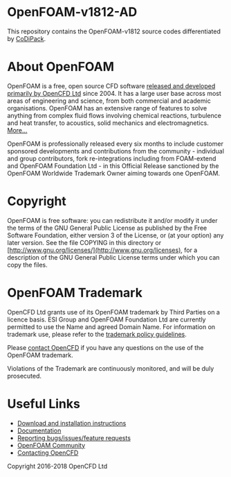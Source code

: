 OpenFOAM-v1812-AD
=================

This repository contains the OpenFOAM-v1812 source codes differentiated by [CoDiPack](https://github.com/scicompkl/codipack).

# About OpenFOAM
OpenFOAM is a free, open source CFD software [released and developed primarily by OpenCFD Ltd](http://www.openfoam.com) since 2004. It has a large user base across most areas of engineering and science, from both commercial and academic organisations. OpenFOAM has an extensive range of features to solve anything from complex fluid flows involving chemical reactions, turbulence and heat transfer, to acoustics, solid mechanics and electromagnetics.  [More...](http://www.openfoam.com/documentation)


OpenFOAM is professionally released every six months to include customer sponsored developments and contributions from the community - individual and group contributors, fork re-integrations including from FOAM-extend and OpenFOAM Foundation Ltd - in this Official Release sanctioned by the OpenFOAM Worldwide Trademark Owner aiming towards one OpenFOAM.


# Copyright
OpenFOAM is free software: you can redistribute it and/or modify it under the terms of the GNU General Public License as published by the Free Software Foundation, either version 3 of the License, or (at your option) any later version.  See the file COPYING in this directory or [http://www.gnu.org/licenses/](http://www.gnu.org/licenses), for a description of the GNU General Public License terms under which you can copy the files.


# OpenFOAM Trademark
OpenCFD Ltd grants use of its OpenFOAM trademark by Third Parties on a licence basis. ESI Group and OpenFOAM Foundation Ltd are currently permitted to use the Name and agreed Domain Name. For information on trademark use, please refer to the [trademark policy guidelines](http://www.openfoam.com/legal/trademark-policy.php).

Please [contact OpenCFD](http://www.openfoam.com/contact) if you have any questions on the use of the OpenFOAM trademark.

Violations of the Trademark are continuously monitored, and will be duly prosecuted.


# Useful Links
- [Download and installation instructions](http://www.openfoam.com/download/)
- [Documentation](http://www.openfoam.com/documentation)
- [Reporting bugs/issues/feature requests](http://www.openfoam.com/code/bug-reporting.php)
- [OpenFOAM Community](http://www.openfoam.com/community/)
- [Contacting OpenCFD](http://www.openfoam.com/contact/)

Copyright 2016-2018 OpenCFD Ltd
